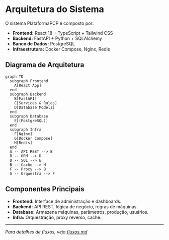 # Arquitetura do Sistema

O sistema PlataformaPCP é composto por:
- **Frontend:** React 18 + TypeScript + Tailwind CSS
- **Backend:** FastAPI + Python + SQLAlchemy
- **Banco de Dados:** PostgreSQL
- **Infraestrutura:** Docker Compose, Nginx, Redis

## Diagrama de Arquitetura

```mermaid
graph TD
  subgraph Frontend
    A[React App]
  end
  subgraph Backend
    B[FastAPI]
    C[Services & Rules]
    D[Database Models]
  end
  subgraph Database
    E[(PostgreSQL)]
  end
  subgraph Infra
    F[Nginx]
    G[Docker Compose]
    H[Redis]
  end
  A -- API REST --> B
  B -- ORM --> D
  D -- SQL --> E
  B -- Cache --> H
  F -- Proxy --> B
  G -- Orquestra --> F
```

## Componentes Principais
- **Frontend:** Interface de administração e dashboards.
- **Backend:** API REST, lógica de negócio, regras de máquinas.
- **Database:** Armazena máquinas, parâmetros, produção, usuários.
- **Infra:** Orquestração, proxy reverso, cache.

---

*Para detalhes de fluxos, veja [fluxos.md](fluxos.md)* 